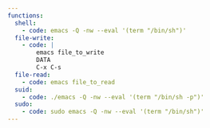 ```yaml
---
functions:
  shell:
    - code: emacs -Q -nw --eval '(term "/bin/sh")'
  file-write:
    - code: |
        emacs file_to_write
        DATA
        C-x C-s
  file-read:
    - code: emacs file_to_read
  suid:
    - code: ./emacs -Q -nw --eval '(term "/bin/sh -p")'
  sudo:
    - code: sudo emacs -Q -nw --eval '(term "/bin/sh")'
---
```

